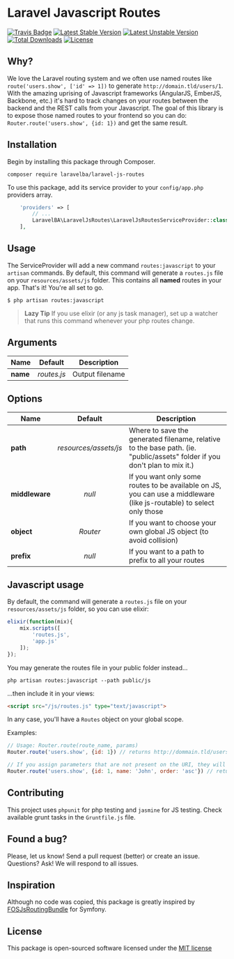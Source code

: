 Laravel Javascript Routes
=========================

[![Travis Badge](https://secure.travis-ci.org/LaravelBA/laravel-js-routes.png)](http://travis-ci.org/LaravelBA/laravel-js-routes)
[![Latest Stable Version](https://poser.pugx.org/LaravelBA/laravel-js-routes/v/stable.png)](https://packagist.org/packages/LaravelBA/laravel-js-routes)
[![Latest Unstable Version](https://poser.pugx.org/LaravelBA/laravel-js-routes/v/unstable.png)](https://packagist.org/packages/LaravelBA/laravel-js-routes)
[![Total Downloads](https://poser.pugx.org/LaravelBA/laravel-js-routes/downloads.png)](https://packagist.org/packages/LaravelBA/laravel-js-routes)
[![License](https://poser.pugx.org/LaravelBA/laravel-js-routes/license.png)](https://packagist.org/packages/LaravelBA/laravel-js-routes)

## Why?
We love the Laravel routing system and we often use named routes like `route('users.show', ['id' => 1])` to generate `http://domain.tld/users/1`.
With the amazing uprising of Javascript frameworks (AngularJS, EmberJS, Backbone, etc.) it's hard to track changes on your routes between the backend and the REST calls from your Javascript.
The goal of this library is to expose those named routes to your frontend so you can do: `Router.route('users.show', {id: 1})` and get the same result.

## Installation

Begin by installing this package through Composer.

```shell
composer require laravelba/laravel-js-routes
```

To use this package, add its service provider to your `config/app.php` providers array.
```php
    'providers' => [
        // ... 
        LaravelBA\LaravelJsRoutes\LaravelJsRoutesServiceProvider::class,
    ],
```

## Usage
The ServiceProvider will add a new command `routes:javascript` to your `artisan` commands.
By default, this command will generate a `routes.js` file on your `resources/assets/js` folder. This contains all **named** routes in your app.
That's it! You're all set to go. 

```shell
$ php artisan routes:javascript
```

> **Lazy Tip** If you use elixir (or any js task manager), set up a watcher that runs this command whenever your php routes change.

## Arguments

| Name     | Default     | Description     |
| -------- |:-----------:| --------------- |
| **name** | *routes.js* | Output filename |

## Options

| Name           | Default               | Description     |
| -------------- |:---------------------:| --------------- |
| **path**       | *resources/assets/js* | Where to save the generated filename, relative to the base path. (ie. "public/assets" folder if you don't plan to mix it.) |
| **middleware** | *null*                | If you want only some routes to be available on JS, you can use a middleware (like js-routable) to select only those |
| **object**     | *Router*              | If you want to choose your own global JS object (to avoid collision) |
| **prefix**     | *null*                | If you want to a path to prefix to all your routes |

## Javascript usage

By default, the command will generate a `routes.js` file on your `resources/assets/js` folder, so you can use elixir:

```js
elixir(function(mix){
    mix.scripts([
        'routes.js',
        'app.js'
    ]);
});
```

You may generate the routes file in your public folder instead...

```shell
php artisan routes:javascript --path public/js
```
...then include it in your views:

```html
<script src="/js/routes.js" type="text/javascript">
```

In any case, you'll have a `Routes` object on your global scope.

Examples:

```javascript
// Usage: Router.route(route_name, params)
Router.route('users.show', {id: 1}) // returns http://dommain.tld/users/1

// If you assign parameters that are not present on the URI, they will get appended as a query string:
Router.route('users.show', {id: 1, name: 'John', order: 'asc'}) // returns http://dommain.tld/users/1?name=John&order=asc
```

## Contributing

This project uses `phpunit` for php testing and `jasmine` for JS testing.
Check available grunt tasks in the `Gruntfile.js` file.

## Found a bug?
Please, let us know! Send a pull request (better) or create an issue. 
Questions? Ask! We will respond to all issues.

## Inspiration
Although no code was copied, this package is greatly inspired by [FOSJsRoutingBundle](https://github.com/FriendsOfSymfony/FOSJsRoutingBundle) for Symfony.

## License
This package is open-sourced software licensed under the [MIT license](http://opensource.org/licenses/MIT)
